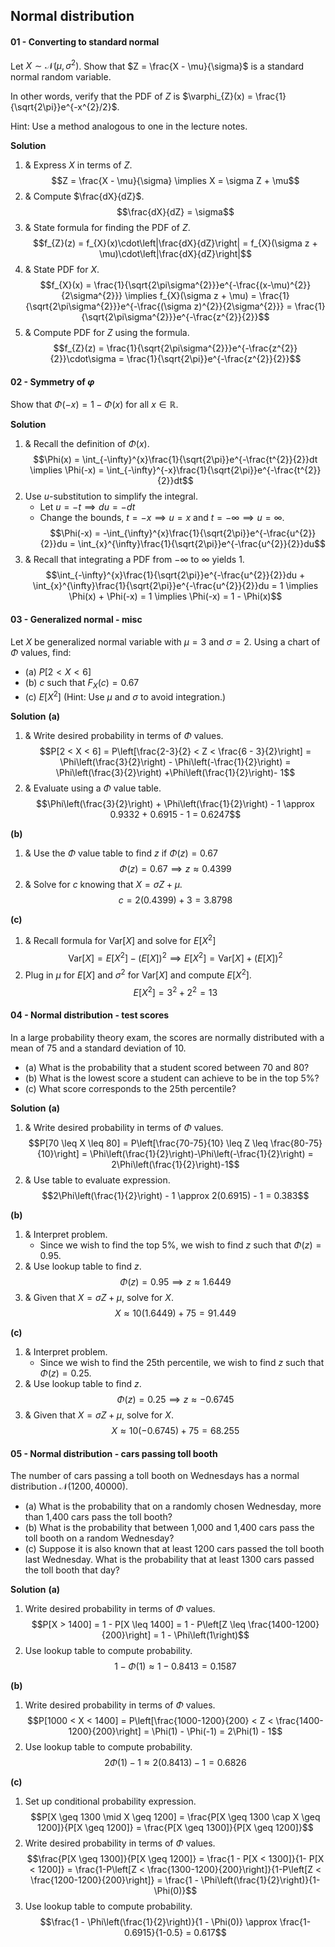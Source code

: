 ## Normal distribution
#### 01 - Converting to standard normal
Let $X \sim \mathcal{N}\left(\mu, \sigma^{2}\right)$. Show that $Z = \frac{X - \mu}{\sigma}$ is a standard normal random variable.

In other words, verify that the PDF of $Z$ is $\varphi_{Z}(x) = \frac{1}{\sqrt{2\pi}}e^{-x^{2}/2}$.

Hint: Use a method analogous to one in the lecture notes.

**Solution**
1. & Express $X$ in terms of $Z$.
$$Z = \frac{X - \mu}{\sigma} \implies X = \sigma Z + \mu$$
2. & Compute $\frac{dX}{dZ}$.
$$\frac{dX}{dZ} = \sigma$$
3. & State formula for finding the PDF of $Z$.
$$f_{Z}(z) = f_{X}(x)\cdot\left|\frac{dX}{dZ}\right| = f_{X}(\sigma z + \mu)\cdot\left|\frac{dX}{dZ}\right|$$
4. & State PDF for $X$.
    $$f_{X}(x) = \frac{1}{\sqrt{2\pi\sigma^{2}}}e^{-\frac{(x-\mu)^{2}}{2\sigma^{2}}} \implies f_{X}(\sigma z + \mu) = \frac{1}{\sqrt{2\pi\sigma^{2}}}e^{-\frac{(\sigma z)^{2}}{2\sigma^{2}}} = \frac{1}{\sqrt{2\pi\sigma^{2}}}e^{-\frac{z^{2}}{2}}$$
5. & Compute PDF for $Z$ using the formula.
$$f_{Z}(z) = \frac{1}{\sqrt{2\pi\sigma^{2}}}e^{-\frac{z^{2}}{2}}\cdot\sigma = \frac{1}{\sqrt{2\pi}}e^{-\frac{z^{2}}{2}}$$

#### 02 - Symmetry of $\varphi$
Show that $\Phi(-x) = 1 - \Phi(x)$ for all $x \in \mathbb{R}$.

**Solution**
1. & Recall the definition of $\Phi(x)$.
$$\Phi(x) = \int_{-\infty}^{x}\frac{1}{\sqrt{2\pi}}e^{-\frac{t^{2}}{2}}dt \implies \Phi(-x) = \int_{-\infty}^{-x}\frac{1}{\sqrt{2\pi}}e^{-\frac{t^{2}}{2}}dt$$
2. Use $u$-substitution to simplify the integral.
    - Let $u = -t \implies du = -dt$
    - Change the bounds, $t= -x \implies u = x$ and $t = -\infty \implies u = \infty$.
$$\Phi(-x) = -\int_{\infty}^{x}\frac{1}{\sqrt{2\pi}}e^{-\frac{u^{2}}{2}}du = \int_{x}^{\infty}\frac{1}{\sqrt{2\pi}}e^{-\frac{u^{2}}{2}}du$$
3. & Recall that integrating a PDF from $-\infty$ to $\infty$ yields $1$.
$$\int_{-\infty}^{x}\frac{1}{\sqrt{2\pi}}e^{-\frac{u^{2}}{2}}du + \int_{x}^{\infty}\frac{1}{\sqrt{2\pi}}e^{-\frac{u^{2}}{2}}du = 1 \implies \Phi(x) + \Phi(-x) = 1 \implies \Phi(-x) = 1 - \Phi(x)$$

#### 03 - Generalized normal - misc
Let $X$ be generalized normal variable with $\mu = 3$ and $\sigma = 2$. Using a chart of $\Phi$ values, find:

 - (a) $P[2 < X  <6]$
 - (b) $c$ such that $F_{X}(c) = 0.67$
 - (c) $E\left[X^{2}\right]$ (Hint: Use $\mu$ and $\sigma$ to avoid integration.)

**Solution**
**(a)**
1. & Write desired probability in terms of $\Phi$ values. 
$$P[2 < X < 6] = P\left[\frac{2-3}{2} < Z < \frac{6 - 3}{2}\right] = \Phi\left(\frac{3}{2}\right) - \Phi\left(-\frac{1}{2}\right) = \Phi\left(\frac{3}{2}\right) +\Phi\left(\frac{1}{2}\right)- 1$$
2. & Evaluate using a $\Phi$ value table.
$$\Phi\left(\frac{3}{2}\right) + \Phi\left(\frac{1}{2}\right) - 1 \approx 0.9332 + 0.6915 - 1 = 0.6247$$

**(b)**
1. & Use the $\Phi$ value table to find $z$ if $\Phi(z) = 0.67$
$$\Phi(z) = 0.67 \implies z \approx 0.4399$$
2. & Solve for $c$ knowing that $X = \sigma Z + \mu$.
$$c = 2(0.4399) + 3 = 3.8798$$

**(c)**
1. & Recall formula for $\text{Var}[X]$ and solve for $E\left[X^{2}\right]$
$$\text{Var}[X] = E\left[X^{2}\right] - \left(E[X]\right)^{2} \implies E\left[X^{2}\right] = \text{Var}[X] + \left(E[X]\right)^{2}$$
2. Plug in $\mu$ for $E[X]$ and $\sigma^{2}$ for $\text{Var}[X]$ and compute $E\left[X^{2}\right]$.
$$E\left[X^{2}\right] = 3^{2} + 2^{2} = 13 $$

#### 04 - Normal distribution - test scores
In a large probability theory exam, the scores are normally distributed with a mean of 75 and a standard deviation of 10.

- (a) What is the probability that a student scored between 70 and 80?
- (b) What is the lowest score a student can achieve to be in the top 5$\%$?
- (c) What score corresponds to the 25th percentile?

**Solution**
**(a)**
1. & Write desired probability in terms of $\Phi$ values.
$$P[70 \leq X \leq 80] = P\left[\frac{70-75}{10} \leq Z \leq \frac{80-75}{10}\right] = \Phi\left(\frac{1}{2}\right)-\Phi\left(-\frac{1}{2}\right) = 2\Phi\left(\frac{1}{2}\right)-1$$
2. & Use table to evaluate expression.
$$2\Phi\left(\frac{1}{2}\right) - 1 \approx 2(0.6915) - 1 = 0.383$$

**(b)**
1. & Interpret problem.
    - Since we wish to find the top $5\%$, we wish to find $z$ such that $\Phi(z) =0.95$.
2. & Use lookup table to find $z$.
$$\Phi(z) = 0.95 \implies z \approx 1.6449$$
3. & Given that $X = \sigma Z + \mu$, solve for $X$.
$$X \approx 10(1.6449) + 75 = 91.449$$

**(c)**
1. & Interpret problem.
    - Since we wish to find the 25th percentile, we wish to find $z$ such that $\Phi(z) = 0.25$.
2. & Use lookup table to find $z$.
$$\Phi(z) = 0.25 \implies z \approx -0.6745$$
3. & Given that $X = \sigma Z + \mu$, solve for $X$.
$$X \approx 10(-0.6745) + 75 = 68.255$$

#### 05 - Normal distribution - cars passing toll booth
The number of cars passing a toll booth on Wednesdays has a normal distribution $\mathcal{N}(1200, 40000)$.

- (a) What is the probability that on a randomly chosen Wednesday, more than 1,400 cars pass the toll booth?
- (b) What is the probability that between 1,000 and 1,400 cars pass the toll booth on a random Wednesday?
- (c) Suppose it is also known that at least 1200 cars passed the toll booth last Wednesday. What is the probability that at least 1300 cars passed the toll booth that day?

**Solution**
**(a)**
1. Write desired probability in terms of $\Phi$ values.
$$P[X > 1400] = 1 - P[X \leq 1400] = 1 - P\left[Z \leq \frac{1400-1200}{200}\right] = 1 - \Phi\left(1\right)$$
2. Use lookup table to compute probability.
$$1 - \Phi(1) \approx 1 - 0.8413 = 0.1587$$

**(b)**
1. Write desired probability in terms of $\Phi$ values.
$$P[1000 < X < 1400] = P\left[\frac{1000-1200}{200} < Z < \frac{1400-1200}{200}\right] = \Phi(1) - \Phi(-1) = 2\Phi(1) - 1$$
2. Use lookup table to compute probability.
$$2\Phi(1) - 1 \approx 2(0.8413) - 1 = 0.6826$$

**(c)**
1. Set up conditional probability expression.
$$P[X \geq 1300 \mid X \geq 1200] = \frac{P[X \geq 1300 \cap X \geq 1200]}{P[X \geq 1200]} = \frac{P[X \geq 1300]}{P[X \geq 1200]}$$
2. Write desired probability in terms of $\Phi$ values.
$$\frac{P[X \geq 1300]}{P[X \geq 1200]} = \frac{1 - P[X < 1300]}{1- P[X < 1200]} = \frac{1-P\left[Z < \frac{1300-1200}{200}\right]}{1-P\left[Z < \frac{1200-1200}{200}\right]} = \frac{1 - \Phi\left(\frac{1}{2}\right)}{1-\Phi(0)}$$
3. Use lookup table to compute probability.
$$\frac{1 - \Phi\left(\frac{1}{2}\right)}{1 - \Phi(0)} \approx \frac{1-0.6915}{1-0.5} = 0.617$$